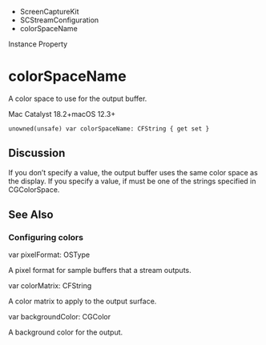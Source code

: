 

- ScreenCaptureKit
- SCStreamConfiguration
-  colorSpaceName 

Instance Property

# colorSpaceName

A color space to use for the output buffer.

Mac Catalyst 18.2+macOS 12.3+

``` source
unowned(unsafe) var colorSpaceName: CFString { get set }
```

## Discussion

If you don’t specify a value, the output buffer uses the same color space as the display. If you specify a value, if must be one of the strings specified in CGColorSpace.

## See Also

### Configuring colors

var pixelFormat: OSType

A pixel format for sample buffers that a stream outputs.

var colorMatrix: CFString

A color matrix to apply to the output surface.

var backgroundColor: CGColor

A background color for the output.

